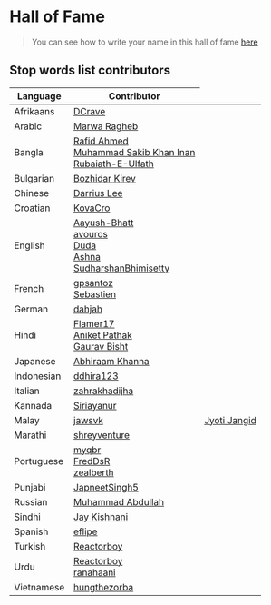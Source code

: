 # Hall of Fame

> You can see how to write your name in this hall of fame [here](CONTRIBUTING.md)

## Stop words list contributors

<table>
  <thead>
    <th><strong>Language</strong></th>
    <th><strong>Contributor</strong></th>
  </thead>
  <tr>
    <td>Afrikaans</td>
    <td><a href="https://github.com/dallincraven">DCrave</a></td>
  </tr>
  <tr>
    <td>Arabic</td>
    <td><a href="https://github.com/Marwa7246">Marwa Ragheb</a></td>
  </tr>
  <tr>
    <td>Bangla</td>
    <td><a href="https://github.com/Rafid-009">Rafid Ahmed</a>
    <br>
    <a href="https://github.com/skinan">Muhammad Sakib Khan Inan</a>
    <br>
    <a href="https://github.com/rubaiath-e-ulfath">Rubaiath-E-Ulfath</a></td>
  </tr>
  <tr>
    <td>Bulgarian</td>
    <td><a href="https://github.com/BKirev">Bozhidar Kirev</a></td>
  </tr>
  <tr>
    <td>Chinese</td>
    <td><a href="https://github.com/leeyubingdarrius">Darrius Lee</a></td>
  </tr>
  <tr>
    <td>Croatian</td>
    <td><a href="https://github.com/myqbr">KovaCro</a></td>
  </tr>
  <tr>
    <td>English</td>
    <td>
      <a href="https://github.com/Aayush-Bhatt">Aayush-Bhatt</a> <br>
      <a href="https://github.com/avouros">avouros</a> <br>
      <a href="https://github.com/mesps">Duda</a> <br>
      <a href="https://github.com/itsAshna">Ashna</a> <br>
      <a href="https://github.com/SudharshanBhimisetty">SudharshanBhimisetty</a>
    </td>
  </tr>
  <tr>
    <td>French</td>
    <td>
      <a href="https://github.com/gpsantoz">gpsantoz</a> <br>
      <a href="https://github.com/sebastientinel">Sebastien</a> <br>
    </td>
  </tr>
  <tr>
    <td>German</td>
    <td><a href="https://github.com/dahjah">dahjah</a></td>
  </tr>
  <tr>
    <td>Hindi</td>
    <td>
      <a href="https://github.com/Flamer17">Flamer17</a> <br>
      <a href="https://github.com/mynameispathak">Aniket Pathak</a> <br>
      <a href="https://github.com/gauravbisht005">Gaurav Bisht</a>
    </td>
  </tr>
  <tr>
    <td>Japanese</td>
    <td><a href="https://github.com/abhiraamkhanna">Abhiraam Khanna</a></td>
  <tr>
    <td>Indonesian</td>
    <td><a href="https://github.com/ddhira123">ddhira123</a></td>
  </tr>
  <tr>
    <td>Italian</td>
    <td><a href="https://github.com/zahrakhadijha">zahrakhadijha</a></td>
  </tr>
  <tr>
    <td>Kannada</td>
    <td><a href="https://github.com/Siriayanur">Siriayanur</a></td>
  </tr>
  <tr>
    <td>Malay</td>
    <td><a href="https://github.com/jawsvk">jawsvk</a></td>
    <td><a href="https://github.com/jyotijangid">Jyoti Jangid</a></td>
    
  </tr>
  <tr>
    <td>Marathi</td>
    <td><a href="https://github.com/shreyventure">shreyventure</a></td>
  </tr>
  <tr>
    <td>Portuguese</td>
    <td>
      <a href="https://github.com/myqbr">myqbr</a> <br>
      <a href="https://github.com/FredDsR/">FredDsR</a> <br>
      <a href="https://github.com/zealberth/">zealberth</a> 
    </td>
  </tr>
  <tr>
    <td>Punjabi</td>
    <td><a href="https://github.com/JapneetSingh5">JapneetSingh5</a></td>
  </tr>
  <tr>
    <td>Russian</td>
    <td><a href="https://github.com/ranahaani">Muhammad Abdullah</a></td>
  </tr>
  <tr>
    <td>Sindhi</td>
    <td><a href="https://github.com/Jay-Kishn">Jay Kishnani</a></td>
  </tr>
  <tr>
    <td>Spanish</td>
    <td><a href="https://github.com/eflipe">eflipe</a></td>
  </tr>
  <tr>
    <td>Turkish</td>
    <td><a href="https://github.com/ReactorboY/">Reactorboy</a></td>
  </tr>
  <tr>
    <td>Urdu</td>
    <td>
      <a href="https://github.com/ReactorboY/">Reactorboy</a> <br>
      <a href="https://github.com/ranahaani">ranahaani</a>
    </td>
  </tr>
  <tr>
    <td>Vietnamese</td>
    <td><a href="https://github.com/hungthezorba">hungthezorba</a></td>
  </tr>
</table>
